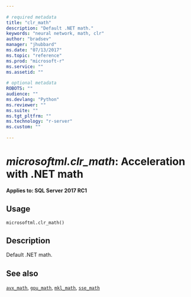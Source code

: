 ```yaml
--- 
 
# required metadata 
title: "clr_math" 
description: "Default .NET math." 
keywords: "neural network, math, clr" 
author: "bradsev" 
manager: "jhubbard" 
ms.date: "07/13/2017" 
ms.topic: "reference" 
ms.prod: "microsoft-r" 
ms.service: "" 
ms.assetid: "" 
 
# optional metadata 
ROBOTS: "" 
audience: "" 
ms.devlang: "Python" 
ms.reviewer: "" 
ms.suite: "" 
ms.tgt_pltfrm: "" 
ms.technology: "r-server" 
ms.custom: "" 
 
---
```


# *microsoftml.clr_math*: Acceleration with .NET math


**Applies to: SQL Server 2017 RC1**


## Usage



```
microsoftml.clr_math()
```




## Description

Default .NET math.


## See also

[`avx_math`](avx-math.md),
[`gpu_math`](gpu-math.md),
[`mkl_math`](mkl-math.md),
[`sse_math`](sse-math.md)
